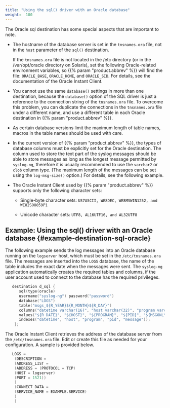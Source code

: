 ```yaml
---
title: "Using the sql() driver with an Oracle database"
weight:  100
---
```

<!-- DISCLAIMER: This file is based on the syslog-ng Open Source Edition documentation https://github.com/balabit/syslog-ng-ose-guides/commit/2f4a52ee61d1ea9ad27cb4f3168b95408fddfdf2 and is used under the terms of The syslog-ng Open Source Edition Documentation License. The file has been modified by Axoflow. -->

The Oracle sql destination has some special aspects that are important to note.

  - The hostname of the database server is set in the `tnsnames.ora` file, not in the `host` parameter of the `sql()` destination.
    
    If the `tnsnames.ora` file is not located in the /etc directory (or in the /var/opt/oracle directory on Solaris), set the following Oracle-related environment variables, so {{% param "product.abbrev" %}} will find the file: `ORACLE_BASE`, `ORACLE_HOME`, and `ORACLE_SID`. For details, see the documentation of the Oracle Instant Client.

  - You cannot use the same `database()` settings in more than one destination, because the `database()` option of the SQL driver is just a reference to the connection string of the `tnsnames.ora` file. To overcome this problem, you can duplicate the connections in the `tnsnames.ora` file under a different name, and use a different table in each Oracle destination in {{% param "product.abbrev" %}}.

  - As certain database versions limit the maximum length of table names, macros in the table names should be used with care.

  - In the current version of {{% param "product.abbrev" %}}, the types of database columns must be explicitly set for the Oracle destination. The column used to store the text part of the syslog messages should be able to store messages as long as the longest message permitted by `syslog-ng`, therefore it is usually recommended to use the `varchar2` or `clob` column type. (The maximum length of the messages can be set using the `log-msg-size()` option.) For details, see the following example.

  - The Oracle Instant Client used by {{% param "product.abbrev" %}} supports only the following character sets:
    
      - Single-byte character sets: `US7ASCII, WE8DEC, WE8MSWIN1252, and WE8ISO8859P1`
    
      - Unicode character sets: `UTF8, AL16UTF16, and AL32UTF8`


## Example: Using the sql() driver with an Oracle database {#example-destination-sql-oracle}

The following example sends the log messages into an Oracle database running on the `logserver` host, which must be set in the `/etc/tnsnames.ora` file. The messages are inserted into the `LOGS` database, the name of the table includes the exact date when the messages were sent. The `syslog-ng` application automatically creates the required tables and columns, if the user account used to connect to the database has the required privileges.

```c
   destination d_sql {
      sql(type(oracle)
      username("syslog-ng") password("password")
      database("LOGS")
      table("msgs_${R_YEAR}${R_MONTH}${R_DAY}")
      columns("datetime varchar(16)", "host varchar(32)", "program varchar(32)", "pid varchar(8)", "message varchar2")
      values("${R_DATE}", "${HOST}", "${PROGRAM}", "${PID}", "${MSGONLY}")
      indexes("datetime", "host", "program", "pid", "message"));
    };
```

The Oracle Instant Client retrieves the address of the database server from the `/etc/tnsnames.ora` file. Edit or create this file as needed for your configuration. A sample is provided below.

```c
   LOGS =
    (DESCRIPTION =
    (ADDRESS_LIST =
    (ADDRESS = (PROTOCOL = TCP)
    (HOST = logserver)
    (PORT = 1521))
    )
    (CONNECT_DATA =
    (SERVICE_NAME = EXAMPLE.SERVICE)
    )
    )
```

